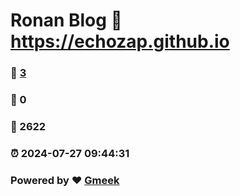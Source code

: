 # Ronan Blog :link: https://echozap.github.io 
### :page_facing_up: [3](https://echozap.github.io/tag.html) 
### :speech_balloon: 0 
### :hibiscus: 2622 
### :alarm_clock: 2024-07-27 09:44:31 
### Powered by :heart: [Gmeek](https://github.com/Meekdai/Gmeek)
